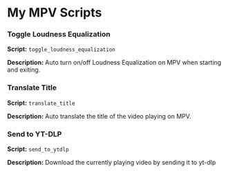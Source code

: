 # My MPV Scripts

### Toggle Loudness Equalization
**Script:** `toggle_loudness_equalization`

**Description:** Auto turn on/off Loudness Equalization on MPV when starting and exiting.

### Translate Title
**Script:** `translate_title`

**Description:** Auto translate the title of the video playing on MPV.

### Send to YT-DLP
**Script:** `send_to_ytdlp`

**Description:** Download the currently playing video by sending it to yt-dlp
